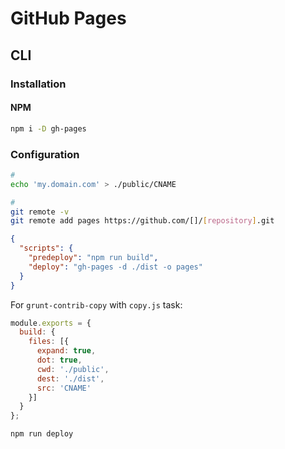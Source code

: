 # GitHub Pages

## CLI

### Installation

#### NPM

```sh
npm i -D gh-pages
```

### Configuration

```sh
#
echo 'my.domain.com' > ./public/CNAME

#
git remote -v
git remote add pages https://github.com/[]/[repository].git
```

```json
{
  "scripts": {
    "predeploy": "npm run build",
    "deploy": "gh-pages -d ./dist -o pages"
  }
}
```

For `grunt-contrib-copy` with `copy.js` task:

```js
module.exports = {
  build: {
    files: [{
      expand: true,
      dot: true,
      cwd: './public',
      dest: './dist',
      src: 'CNAME'
    }]
  }
};
```

```sh
npm run deploy
```

